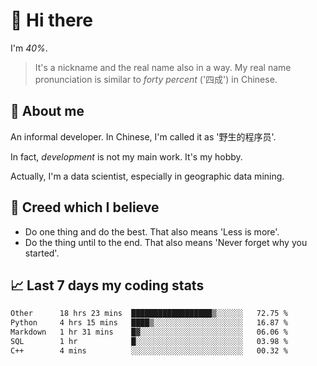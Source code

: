 # 👋 Hi there

I'm *40%*.

> It's a nickname and the real name also in a way.
> My real name pronunciation is similar to *forty percent* ('四成') in Chinese.

## :speech_balloon: About me

An informal developer. In Chinese, I'm called it as '野生的程序员'.

In fact, _development_ is not my main work. It's my hobby.

Actually, I'm a data scientist, especially in geographic data mining.

## :see_no_evil: Creed which I believe

- Do one thing and do the best. That also means 'Less is more'.
- Do the thing until to the end. That also means 'Never forget why you started'.

## :chart_with_upwards_trend: Last 7 days my coding stats

<!--START_SECTION:waka-->

```txt
Other      18 hrs 23 mins  ██████████████████▒░░░░░░   72.75 %
Python     4 hrs 15 mins   ████▒░░░░░░░░░░░░░░░░░░░░   16.87 %
Markdown   1 hr 31 mins    █▓░░░░░░░░░░░░░░░░░░░░░░░   06.06 %
SQL        1 hr            █░░░░░░░░░░░░░░░░░░░░░░░░   03.98 %
C++        4 mins          ░░░░░░░░░░░░░░░░░░░░░░░░░   00.32 %
```

<!--END_SECTION:waka-->
